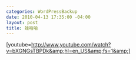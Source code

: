 ```yaml
--- 
categories: WordPressBackup
date: 2010-04-13 17:35:00 -04:00
layout: post
title: 娃哈哈
---
```

[youtube=http://www.youtube.com/watch?v=bXGNGsTBPDk&amp;hl=en_US&amp;fs=1&amp;]
